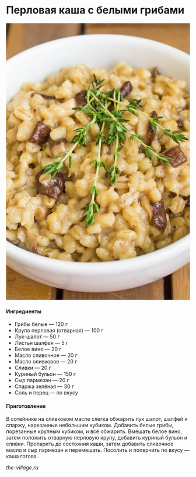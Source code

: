 # Перловая каша с белыми грибами

![Перловая каша с белыми грибами](../pics/1487861ff8c9628b209a0ac66f9eb49c.jpg)

#### Ингредиенты

* Грибы белые — 120 г
* Крупа перловая \(отварная\) — 100 г
* Лук-шалот — 50 г
* Листья шалфея — 5 г
* Белое вино — 20 г
* Масло сливочное — 20 г
* Масло оливковое — 20 г
* Сливки — 20 г
* Куриный бульон — 150 г
* Сыр пармезан — 20 г
* Спаржа зелёная — 30 г
* Соль и перец — по вкусу

#### Приготовление

В сотейнике на оливковом масле слегка обжарить лук шалот, шалфей и спаржу, нарезанные небольшим кубиком. Добавить белые грибы, порезанные крупным кубиком, и всё обжарить. Вмешать белое вино, затем положить отварную перловую крупу, добавить куриный бульон и сливки. Пропарить до состояния каши, затем добавить сливочное масло и сыр пармезан и перемешать. Посолить и поперчить по вкусу — каша готова.

*the-village.ru*
